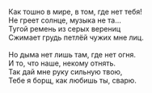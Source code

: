 Как тошно в мире, в том, где нет тебя!<br />
Не греет солнце, музыка не та…<br />
Тугой ремень из серых верениц<br />
Сжимает грудь петлёй чужих мне лиц.<br />
<br />
Но дыма нет лишь там, где нет огня.<br />
И то, что наше, некому отнять.<br />
Так дай мне руку сильную твою,<br />
Тебе я борщ, как любишь ты, сварю.
